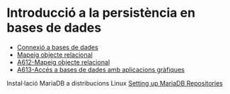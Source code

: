 # Introducció a la persistència en bases de dades

* [Connexió a bases de dades](uf6nf1a01.md)
* [Mapeig objecte relacional](uf6nf1a02.md)
* [A612-Mapeig objecte relacional](https://docencia.proven.cat/jmoreno/wiki/doku.php?id=docencia:dam:m03:uf6:a612)
* [A613-Accés a bases de dades amb aplicacions gràfiques](https://docencia.proven.cat/jmoreno/wiki/doku.php?id=docencia:dam:m03:uf6:a613)

Instal·lació MariaDB a distribucions Linux [Setting up MariaDB Repositories](https://downloads.mariadb.org/mariadb/repositories/#distro=Mint&distro_release=bionic--ubuntu_bionic&mirror=hs-esslingen&version=10.4)
